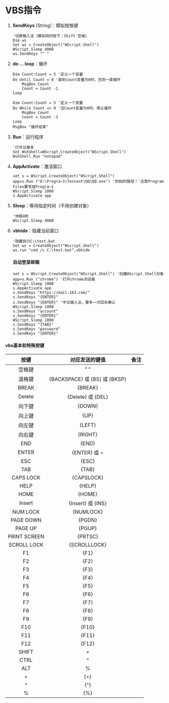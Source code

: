 # VBS指令

1. **SendKeys** [String]：模拟按按键

   ```
   '切换输入法（模拟同时按下：Shift 空格）
   Dim ws
   Set ws = CreateObject("WScript.Shell")
   WScript.Sleep 4000
   ws.SendKeys "^ "
   ```

2. **do ... loop**：循环

   ```
   Dim Count:Count = 5 '定义一个变量
   Do Until Count = 0 '直到Count变量为0时，否则一直循环
       MsgBox Count
       Count = Count -1
   Loop
   ```

   ```
   Dim Count:Count = 5 '定义一个变量
   Do While Count <> 0 '当Count变量为0时，停止循环
       MsgBox Count
       Count = Count -1
   Loop
   MsgBox "循环结束"
   ```

3. **Run**：运行程序

   ```
   '打开记事本
   Set WshShell=WScript.CreateObject("WScript.Shell") 
   WshShell.Run "notepad"
   ```

4. **AppActivate**：激活窗口

   ```
   set s = WScript.CreateObject("WScript.Shell")
   app=s.Run ("D:\Progra~1\Tencent\QQ\QQ.exe") '你QQ的路径！'注意Program Files要写成Progra~1
   WScript.Sleep 1000
   s.AppActivate app
   ```

5. **Sleep**：等待指定时间（不用创建对象）

   ```
   '休眠4秒
   WScript.Sleep 4000
   ```

6. **vbhide**：隐藏当前窗口

   ```
   '隐藏执行C:\test.bat
   Set ws = CreateObject("Wscript.Shell") 
   ws.run "cmd /c C:\test.bat",vbhide
   ```





   #### 自动登录邮箱

   ```
   set s = WScript.CreateObject("WScript.Shell") '创建WScript.Shell对象
   app=s.Run ("chrome") '打开chrome浏览器
   WScript.Sleep 1000
   s.AppActivate app
   s.SendKeys "https://mail.163.com/"
   s.SendKeys "{ENTER}"
   s.SendKeys "{ENTER}" '中文输入法，要多一次回车确认
   WScript.Sleep 1000
   s.SendKeys "account"
   s.SendKeys "{ENTER}"
   WScript.Sleep 1000
   s.SendKeys "{TAB}"
   s.SendKeys "password"
   s.SendKeys "{ENTER}"
   ```




#### vbs基本和特殊按键

|     按键     |        对应发送的键值         | 备注 |
| :----------: | :---------------------------: | :--: |
|    空格键    |              " "              |      |
|    退格键    | {BACKSPACE} 或 {BS} 或 {BKSP} |      |
|    BREAK     |            {BREAK}            |      |
|    Delete    |   {Delete}     或     {DEL}   |      |
|    向下键    |            {DOWN}             |      |
|    向上键    |             {UP}              |      |
|    向左键    |            {LEFT}             |      |
|    向右键    |            {RIGHT}            |      |
|     END      |             {END}             |      |
|    ENTER     |     {ENTER}     或     ~      |      |
|     ESC      |             {ESC}             |      |
|     TAB      |             {TAB}             |      |
|  CAPS LOCK   |          {CAPSLOCK}           |      |
|     HELP     |            {HELP}             |      |
|     HOME     |            {HOME}             |      |
|    Insert    |   {Insert}     或     {INS}   |      |
|   NUM LOCK   |           {NUMLOCK}           |      |
|  PAGE DOWN   |            {PGDN}             |      |
|   PAGE UP    |            {PGUP}             |      |
| PRINT SCREEN |            {PRTSC}            |      |
| SCROLL LOCK  |         {SCROLLLOCK}          |      |
|      F1      |             {F1}              |      |
|      F2      |             {F2}              |      |
|      F3      |             {F3}              |      |
|      F4      |             {F4}              |      |
|      F5      |             {F5}              |      |
|      F6      |             {F6}              |      |
|      F7      |             {F7}              |      |
|      F8      |             {F8}              |      |
|      F9      |             {F9}              |      |
|     F10      |             {F10}             |      |
|     F11      |             {F11}             |      |
|     F12      |             {F12}             |      |
|    SHIFT     |               +               |      |
|     CTRL     |               ^               |      |
|     ALT      |               %               |      |
|      +       |              {+}              |      |
|      ^       |              {^}              |      |
|      %       |              {%}              |      |

